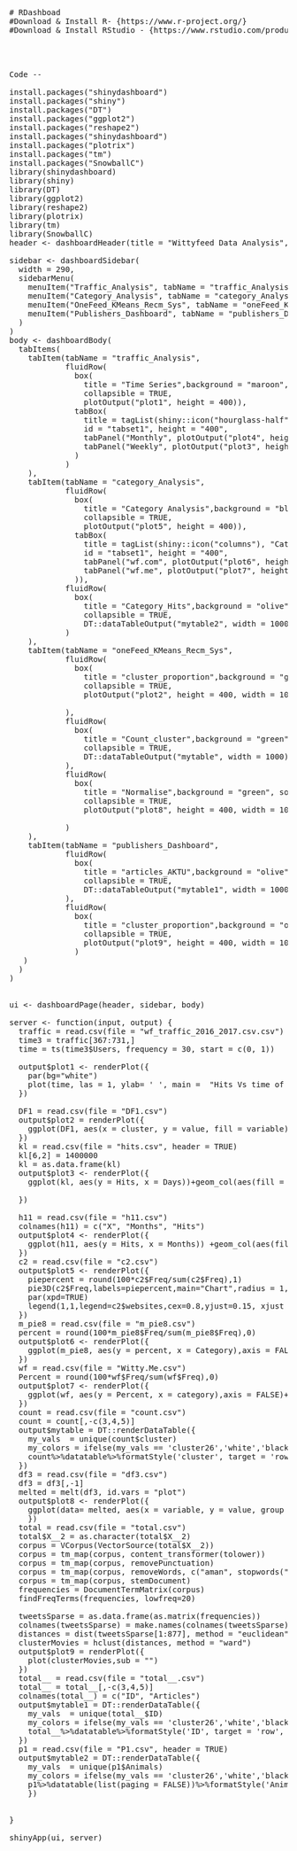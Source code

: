 <pre>
# RDashboad
#Download & Install R- {https://www.r-project.org/}
#Download & Install RStudio - {https://www.rstudio.com/products/rstudio/download/}




Code --

install.packages("shinydashboard")
install.packages("shiny")
install.packages("DT")
install.packages("ggplot2")
install.packages("reshape2")
install.packages("shinydashboard")
install.packages("plotrix")
install.packages("tm")
install.packages("SnowballC")
library(shinydashboard)
library(shiny)
library(DT)
library(ggplot2)
library(reshape2)
library(plotrix)
library(tm)
library(SnowballC)
header <- dashboardHeader(title = "Wittyfeed Data Analysis", titleWidth = 290)

sidebar <- dashboardSidebar(
  width = 290,
  sidebarMenu(
    menuItem("Traffic_Analysis", tabName = "traffic_Analysis", icon = icon("hourglass-half")),
    menuItem("Category_Analysis", tabName = "category_Analysis", icon = icon("columns")),
    menuItem("OneFeed_KMeans_Recm_Sys", tabName = "oneFeed_KMeans_Recm_Sys", icon = icon("certificate")),
    menuItem("Publishers_Dashboard", tabName = "publishers_Dashboard", icon = icon("desktop"))
  )
)
body <- dashboardBody(
  tabItems(
    tabItem(tabName = "traffic_Analysis",
            fluidRow(
              box(
                title = "Time Series",background = "maroon", solidHeader = TRUE,
                collapsible = TRUE,
                plotOutput("plot1", height = 400)),
              tabBox(
                title = tagList(shiny::icon("hourglass-half"), "Traffic Analysis"),
                id = "tabset1", height = "400",
                tabPanel("Monthly", plotOutput("plot4", height = 400)),
                tabPanel("Weekly", plotOutput("plot3", height = 400))
              )
            )
    ),
    tabItem(tabName = "category_Analysis",
            fluidRow( 
              box(
                title = "Category Analysis",background = "black", solidHeader = TRUE,
                collapsible = TRUE,
                plotOutput("plot5", height = 400)),
              tabBox(
                title = tagList(shiny::icon("columns"), "Category Choice"),
                id = "tabset1", height = "400",
                tabPanel("wf.com", plotOutput("plot6", height = 400)),
                tabPanel("wf.me", plotOutput("plot7", height = 400))
              )),
            fluidRow(
              box(
                title = "Category_Hits",background = "olive", solidHeader = TRUE, width = 800,
                collapsible = TRUE,
                DT::dataTableOutput("mytable2", width = 1000),style = "overflow-x: scroll;")
            )
    ),
    tabItem(tabName = "oneFeed_KMeans_Recm_Sys",
            fluidRow( 
              box(
                title = "cluster_proportion",background = "green", solidHeader = TRUE,width = 800,
                collapsible = TRUE,
                plotOutput("plot2", height = 400, width = 1000))
              
            ),
            fluidRow(
              box(
                title = "Count_cluster",background = "green", solidHeader = TRUE, width = 800,
                collapsible = TRUE,
                DT::dataTableOutput("mytable", width = 1000))
            ),
            fluidRow( 
              box(
                title = "Normalise",background = "green", solidHeader = TRUE,width = 800,
                collapsible = TRUE,
                plotOutput("plot8", height = 400, width = 1000))
              
            )
    ),
    tabItem(tabName = "publishers_Dashboard",
            fluidRow(
              box(
                title = "articles_AKTU",background = "olive", solidHeader = TRUE, width = 800,
                collapsible = TRUE,
                DT::dataTableOutput("mytable1", width = 1000))
            ),
            fluidRow( 
              box(
                title = "cluster_proportion",background = "olive", solidHeader = TRUE,width = 800,
                collapsible = TRUE,
                plotOutput("plot9", height = 400, width = 1000))
              )
   )
  )   
)


ui <- dashboardPage(header, sidebar, body)

server <- function(input, output) {
  traffic = read.csv(file = "wf_traffic_2016_2017.csv.csv")
  time3 = traffic[367:731,]
  time = ts(time3$Users, frequency = 30, start = c(0, 1))
  
  output$plot1 <- renderPlot({
    par(bg="white")
    plot(time, las = 1, ylab= ' ', main =  "Hits Vs time of year 2017", col.main = 4)
  })
  
  DF1 = read.csv(file = "DF1.csv")
  output$plot2 = renderPlot({
    ggplot(DF1, aes(x = cluster, y = value, fill = variable))+geom_bar(stat = "identity")+scale_fill_manual(values=mycols)+ scale_fill_manual(values = c("green", "coral","red","plum","black","lightgreen","blue","gray","purple","cyan","darkgreen","darkred","deeppink","gold","yellow","wheat3"))
  })
  kl = read.csv(file = "hits.csv", header = TRUE)
  kl[6,2] = 1400000
  kl = as.data.frame(kl)
  output$plot3 <- renderPlot({
    ggplot(kl, aes(y = Hits, x = Days))+geom_col(aes(fill = Days),fill = c("brown","#ddaa00","pink","#dd00dd", "lightblue","grey","lightgreen"))+ scale_x_discrete(limits=c("Sunday","Monday","Tuesday","Wednesday","Thrusday","Friday","Saturday"))
    
  })
  
  h11 = read.csv(file = "h11.csv")
  colnames(h11) = c("X", "Months", "Hits")
  output$plot4 <- renderPlot({
    ggplot(h11, aes(y = Hits, x = Months)) +geom_col(aes(fill = Months))+ scale_x_discrete(limits=c("Jan","Feb","Mar","Apr","May","Jun","Jul","Aug","Sep","Oct","Nov","Dec"))    
  })
  c2 = read.csv(file = "c2.csv")
  output$plot5 <- renderPlot({
    piepercent = round(100*c2$Freq/sum(c2$Freq),1)
    pie3D(c2$Freq,labels=piepercent,main="Chart",radius = 1,explode = 0, labelcex=1,col=c("brown","#ddaa00","pink","#dd00dd"))
    par(xpd=TRUE)
    legend(1,1,legend=c2$websites,cex=0.8,yjust=0.15, xjust = -0.01,fill = c("brown","#ddaa00","pink","#dd00dd")) 
  })
  m_pie8 = read.csv(file = "m_pie8.csv")
  percent = round(100*m_pie8$Freq/sum(m_pie8$Freq),0)
  output$plot6 <- renderPlot({
    ggplot(m_pie8, aes(y = percent, x = Category),axis = FALSE)+geom_col(aes(fill = Category))+theme(axis.text.x=element_blank(),axis.ticks.x=element_blank())+ ggtitle("CatWise_Hits_WF.com") 
  })
  wf = read.csv(file = "Witty.Me.csv")
  Percent = round(100*wf$Freq/sum(wf$Freq),0)
  output$plot7 <- renderPlot({
    ggplot(wf, aes(y = Percent, x = category),axis = FALSE)+geom_col(aes(fill = category))+theme(axis.text.x=element_blank(),axis.ticks.x=element_blank())+ ggtitle("CatWise_Hits_WF.me") 
  })
  count = read.csv(file = "count.csv")
  count = count[,-c(3,4,5)]
  output$mytable = DT::renderDataTable({
    my_vals  = unique(count$cluster)
    my_colors = ifelse(my_vals == 'cluster26','white','black')
    count%>%datatable%>%formatStyle('cluster', target = 'row', backgroundColor = styleEqual(my_vals,my_colors))
  })
  df3 = read.csv(file = "df3.csv")
  df3 = df3[,-1]
  melted = melt(df3, id.vars = "plot")
  output$plot8 <- renderPlot({
    ggplot(data= melted, aes(x = variable, y = value, group = plot, colour = plot)) + geom_line(size = 1)+theme(axis.text.x=element_text(size=8, angle=20))  
    })
  total = read.csv(file = "total.csv")
  total$X__2 = as.character(total$X__2)
  corpus = VCorpus(VectorSource(total$X__2))
  corpus = tm_map(corpus, content_transformer(tolower))
  corpus = tm_map(corpus, removePunctuation)
  corpus = tm_map(corpus, removeWords, c("aman", stopwords("english")))
  corpus = tm_map(corpus, stemDocument)
  frequencies = DocumentTermMatrix(corpus)
  findFreqTerms(frequencies, lowfreq=20)
  
  tweetsSparse = as.data.frame(as.matrix(frequencies))
  colnames(tweetsSparse) = make.names(colnames(tweetsSparse))
  distances = dist(tweetsSparse[1:877], method = "euclidean")
  clusterMovies = hclust(distances, method = "ward")
  output$plot9 = renderPlot({
    plot(clusterMovies,sub = "")
  })
  total__ = read.csv(file = "total__.csv")
  total__ = total__[,-c(3,4,5)]
  colnames(total__) = c("ID", "Articles")
  output$mytable1 = DT::renderDataTable({
    my_vals  = unique(total__$ID)
    my_colors = ifelse(my_vals == 'cluster26','white','black')
    total__%>%datatable%>%formatStyle('ID', target = 'row', backgroundColor = styleEqual(my_vals,my_colors))
  })
  p1 = read.csv(file = "P1.csv", header = TRUE)
  output$mytable2 = DT::renderDataTable({
    my_vals  = unique(p1$Animals)
    my_colors = ifelse(my_vals == 'cluster26','white','black')
    p1%>%datatable(list(paging = FALSE))%>%formatStyle('Animals', target = 'row', backgroundColor = styleEqual(my_vals,my_colors))
    })
  
  
}

shinyApp(ui, server)
</pre>
